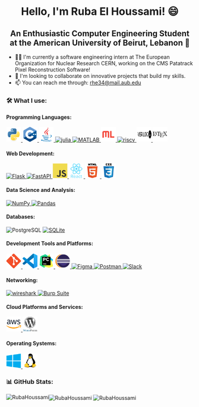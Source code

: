 <div align="center">
  
# Hello, I'm Ruba El Houssami! 😄

## An Enthusiastic Computer Engineering Student at the American University of Beirut, Lebanon 🌱

</div>


- 👩‍💻 I'm currently a software engineering intern at The European Organization for Nuclear Research CERN, working on the CMS Patatrack Pixel Reconstruction Software!
- 🤝 I'm looking to collaborate on innovative projects that build my skills.
- 📫 You can reach me through: [rhe34@mail.aub.edu](mailto:rhe34@mail.aub.edu)

<h3 align="left">🛠️ What I use:</h3>

<h4 align="left">Programming Languages:</h4>
<p align="left">
<a href="https://www.python.org" target="_blank" rel="noreferrer">
  <img src="https://raw.githubusercontent.com/devicons/devicon/master/icons/python/python-original.svg" alt="Python" width="40" height="40"/>
</a>
<a href="https://www.w3schools.com/cpp/" target="_blank" rel="noreferrer">
  <img src="https://raw.githubusercontent.com/devicons/devicon/master/icons/cplusplus/cplusplus-original.svg" alt="C++" width="40" height="40"/>
</a>
<a href="https://www.java.com" target="_blank" rel="noreferrer">
  <img src="https://raw.githubusercontent.com/devicons/devicon/master/icons/java/java-original.svg" alt="Java" width="40" height="40"/>
</a>
<a href="https://julialang.org/" target="_blank" rel="noreferrer">
  <img src="https://www.svgrepo.com/show/376330/julia.svg" alt="julia" width="40" height="40"/>
</a>
<a href="https://www.mathworks.com/products/matlab.html" target="_blank" rel="noreferrer">
  <img src="https://upload.wikimedia.org/wikipedia/commons/thumb/2/21/Matlab_Logo.png/800px-Matlab_Logo.png" alt="MATLAB" width="40" height="40"/>
</a>
<a href="https://smlfamily.github.io/" target="_blank" rel="noreferrer">
  <img src="https://raw.githubusercontent.com/PKief/vscode-material-icon-theme/main/icons/sml.svg" alt="Standard ML" width="40" height="40"/>
</a>
<a href="https://riscv.org/" target="_blank" rel="noreferrer"> 
  <img src="https://riscv.org/wp-content/uploads/2020/06/riscv-color.svg" alt="riscv" width="40" height="40"/>
</a>
<a href="https://ieeexplore.ieee.org/document/10458102" target="_blank" rel="noreferrer">
  <img src="https://raw.githubusercontent.com/Verilog-Solutions/.github/main/assets/verilog-logo.svg" alt="Verilog" width="40" height="40"/>
</a>
<a href="https://www.latex-project.org/" target="_blank" rel="noreferrer">
  <img src="https://raw.githubusercontent.com/devicons/devicon/master/icons/latex/latex-original.svg" alt="LaTeX" width="40" height="40"/>
</a>
</p>

<h4 align="left">Web Development:</h4>
<p align="left">
<a href="https://flask.palletsprojects.com/" target="_blank" rel="noreferrer">
  <img src="https://upload.wikimedia.org/wikipedia/commons/3/3c/Flask_logo.svg" alt="Flask" width="60" height="40"/>
</a>
<a href="https://fastapi.tiangolo.com/" target="_blank" rel="noreferrer">
  <img src="https://fastapi.tiangolo.com/img/logo-margin/logo-teal.svg" alt="FastAPI" width="40" height="40"/>
</a>
<a href="https://www.javascript.com" target="_blank" rel="noreferrer">
  <img src="https://raw.githubusercontent.com/devicons/devicon/master/icons/javascript/javascript-original.svg" alt="JavaScript" width="40" height="40"/>
</a>
<a href="https://reactjs.org/" target="_blank" rel="noreferrer">
  <img src="https://raw.githubusercontent.com/devicons/devicon/master/icons/react/react-original-wordmark.svg" alt="React" width="40" height="40"/>
</a>
<a href="https://www.w3.org/html/" target="_blank" rel="noreferrer">
  <img src="https://raw.githubusercontent.com/devicons/devicon/master/icons/html5/html5-original-wordmark.svg" alt="HTML5" width="40" height="40"/>
</a>
<a href="https://www.w3schools.com/css/" target="_blank" rel="noreferrer">
  <img src="https://raw.githubusercontent.com/devicons/devicon/master/icons/css3/css3-original-wordmark.svg" alt="CSS3" width="40" height="40"/>
</a>
</p>

<h4 align="left">Data Science and Analysis:</h4>
<p align="left">
<a href="https://numpy.org/" target="_blank" rel="noreferrer">
  <img src="https://upload.wikimedia.org/wikipedia/commons/3/31/NumPy_logo_2020.svg" alt="NumPy" width="40" height="40"/>
</a>
<a href="https://pandas.pydata.org/" target="_blank" rel="noreferrer">
    <img src="https://upload.wikimedia.org/wikipedia/commons/e/ed/Pandas_logo.svg" alt="Pandas "width="40" height="40"/>
</a>
</p>

<h4 align="left">Databases:</h4>
<p alighn="left>
<a href="https://www.postgresql.org/" target="_blank" rel="noreferrer">
  <img src="https://upload.wikimedia.org/wikipedia/commons/2/29/Postgresql_elephant.svg" alt="PostgreSQL" width="40" height="40"/>
</a>
<a href="https://www.sqlite.org/" target="_blank" rel="noreferrer">
  <img src="https://www.vectorlogo.zone/logos/sqlite/sqlite-icon.svg" alt="SQLite" width="40" height="40"/>
</a>
</p>


<h4 align="left">Development Tools and Platforms:</h4>
<p align="left">
<a href="https://git-scm.com/" target="_blank" rel="noreferrer">
  <img src="https://raw.githubusercontent.com/devicons/devicon/master/icons/git/git-original.svg" alt="Git" width="40" height="40"/>
</a>
<a href="https://code.visualstudio.com/" target="_blank" rel="noreferrer">
  <img src="https://raw.githubusercontent.com/devicons/devicon/master/icons/vscode/vscode-original.svg" alt="VS Code" width="40" height="40"/>
</a>
<a href="https://www.jetbrains.com/pycharm/" target="_blank" rel="noreferrer">
  <img src="https://raw.githubusercontent.com/devicons/devicon/master/icons/pycharm/pycharm-original.svg" alt="PyCharm" width="40" height="40" />
</a>
<a href="https://www.eclipse.org/" target="_blank" rel="noreferrer">
  <img src="https://raw.githubusercontent.com/devicons/devicon/master/icons/eclipse/eclipse-original.svg" alt="Eclipse" width="40" height="40"/>
</a>
<a href="https://www.figma.com/" target="_blank" rel="noreferrer">
  <img src="https://www.vectorlogo.zone/logos/figma/figma-icon.svg" alt="Figma" width="40" height="40"/>
</a>
<a href="https://www.postman.com/" target="_blank" rel="noreferrer">
  <img src="https://upload.wikimedia.org/wikipedia/commons/c/c2/Postman_%28software%29.png" alt="Postman" width="80" height="40"/>
</a>
<a href="https://slack.com/" target="_blank" rel="noreferrer">
  <img src="https://a.slack-edge.com/80588/marketing/img/icons/icon_slack_hash_colored.png" alt="Slack" width="40" height="40"/>
</a>
</p>

<h4 align="left">Networking:</h4>
<p align="left">
<a href="https://www.wireshark.org/" target="_blank" rel="noreferrer">
  <img src="https://www.wireshark.org/assets/img/wireshark-logo.png" alt="wireshark" width="60" height="40"/>
</a>
<a href="https://portswigger.net/burp" target="_blank" rel="noreferrer">
  <img src="https://www.svgrepo.com/show/454430/burpsuite-security-software.svg" alt="Burp Suite" width="40" height="40" />
</a>
</p>

<h4 align="left">Cloud Platforms and Services:</h4>
<p align="left">
<a href="https://aws.amazon.com/" target="_blank" rel="noreferrer">
  <img src="https://raw.githubusercontent.com/devicons/devicon/master/icons/amazonwebservices/amazonwebservices-original-wordmark.svg" alt="AWS" width="40" height="40"/>
</a>
<a href="https://wordpress.org/" target="_blank" rel="noreferrer">
  <img src="https://raw.githubusercontent.com/devicons/devicon/master/icons/wordpress/wordpress-original.svg" alt="WordPress" width="40" height="40"/>
</a>
</p>

<h4 align="left">Operating Systems:</h4>
<p align="left">
<a href="https://www.microsoft.com/windows/" target="_blank" rel="noreferrer">
  <img src="https://raw.githubusercontent.com/devicons/devicon/master/icons/windows8/windows8-original.svg" alt="Windows" width="40" height="40"/>
</a>
<a href="https://www.linux.org/" target="_blank" rel="noreferrer">
  <img src="https://raw.githubusercontent.com/devicons/devicon/master/icons/linux/linux-original.svg" alt="Linux" width="40" height="40"/>
</a>
</p>

<h3 align="left">📊 GitHub Stats:</h3>
<p align="left">
  <img align="left" src="https://github-readme-stats.vercel.app/api/top-langs?username=RubaHoussami&show_icons=true&locale=en&layout=compact"alt="RubaHoussami"/>
  <img align="center" src="https://github-readme-stats.vercel.app/api?username=RubaHoussami&show_icons=true&locale=en" alt="RubaHoussami"/>
  <img align="center" src="https://github-readme-streak-stats.herokuapp.com/?user=RubaHoussami&" alt="RubaHoussami"/>
</p>
